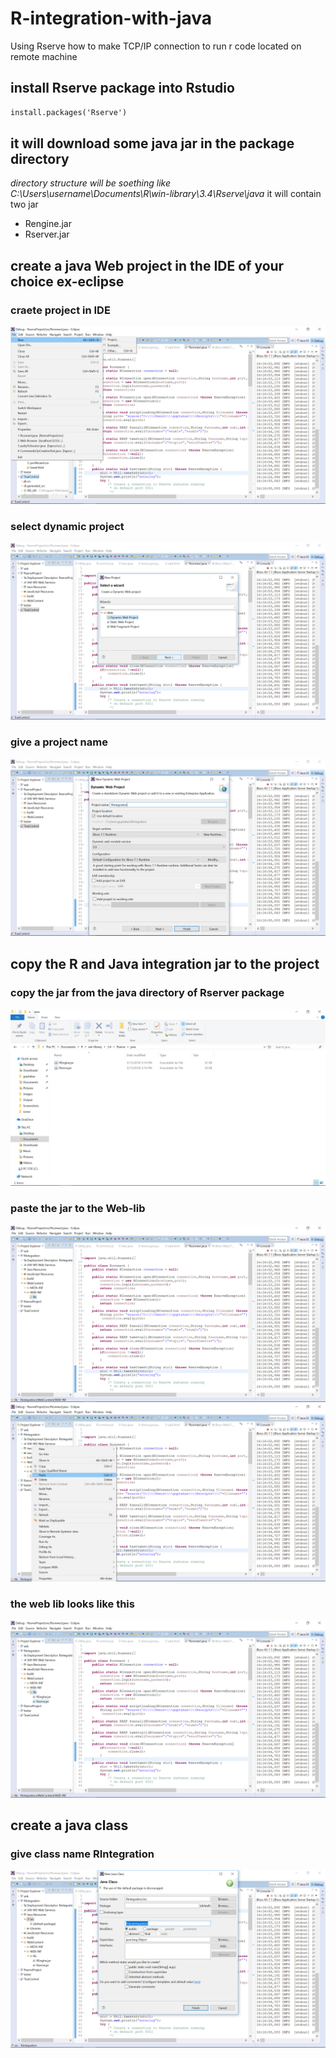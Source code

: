 # R-integration-with-java
Using Rserve  how to make TCP/IP  connection to run r code located on remote machine
## install Rserve package into Rstudio
```markdown
install.packages('Rserve')
```
## it will download some java jar in the package directory
_directory structure will be soething like C:\Users\username\Documents\R\win-library\3.4\Rserve\java_
it will contain two jar
* Rengine.jar
* Rserver.jar
## create a java Web project in the IDE of your choice ex-eclipse
### craete project in IDE
![create project](/images/create1.png)
### select dynamic project
![select Dynamic web project](/images/create2.png)
### give a project name
![give project name](/images/create3.png)

## copy the R and Java integration jar to the project
### copy the jar from the java directory of Rserver package
![create project](/images/copy1.png)
### paste the jar to the Web-lib
![select Dynamic web project](/images/copy2.png)
![select Dynamic web project](/images/copy3.png)
### the web lib looks like this
![give project name](/images/copy4.png)

## create a java class 
### give class name RIntegration
![create project](/images/class2.png)


```markdown
```
## 
```markdown
```
## 
```markdown
```
## 
```markdown
```
## 
```markdown
```
